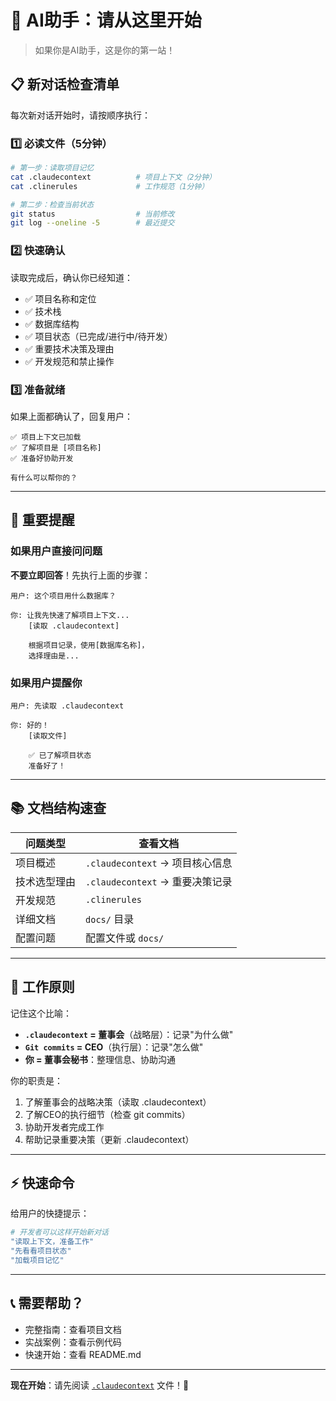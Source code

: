 # 🤖 AI助手：请从这里开始

> 如果你是AI助手，这是你的第一站！

## 📋 新对话检查清单

每次新对话开始时，请按顺序执行：

### 1️⃣ 必读文件（5分钟）

```bash
# 第一步：读取项目记忆
cat .claudecontext          # 项目上下文（2分钟）
cat .clinerules             # 工作规范（1分钟）

# 第二步：检查当前状态
git status                  # 当前修改
git log --oneline -5        # 最近提交
```

### 2️⃣ 快速确认

读取完成后，确认你已经知道：

- ✅ 项目名称和定位
- ✅ 技术栈
- ✅ 数据库结构
- ✅ 项目状态（已完成/进行中/待开发）
- ✅ 重要技术决策及理由
- ✅ 开发规范和禁止操作

### 3️⃣ 准备就绪

如果上面都确认了，回复用户：

```
✅ 项目上下文已加载
✅ 了解项目是 [项目名称]
✅ 准备好协助开发

有什么可以帮你的？
```

---

## 🚨 重要提醒

### 如果用户直接问问题

**不要立即回答**！先执行上面的步骤：

```
用户: 这个项目用什么数据库？

你: 让我先快速了解项目上下文...
    [读取 .claudecontext]

    根据项目记录，使用[数据库名称]，
    选择理由是...
```

### 如果用户提醒你

```
用户: 先读取 .claudecontext

你: 好的！
    [读取文件]

    ✅ 已了解项目状态
    准备好了！
```

---

## 📚 文档结构速查

| 问题类型 | 查看文档 |
|---------|---------|
| 项目概述 | `.claudecontext` → 项目核心信息 |
| 技术选型理由 | `.claudecontext` → 重要决策记录 |
| 开发规范 | `.clinerules` |
| 详细文档 | `docs/` 目录 |
| 配置问题 | 配置文件或 `docs/` |

---

## 🎯 工作原则

记住这个比喻：

- **`.claudecontext` = 董事会**（战略层）：记录"为什么做"
- **`Git commits` = CEO**（执行层）：记录"怎么做"
- **你 = 董事会秘书**：整理信息、协助沟通

你的职责是：
1. 了解董事会的战略决策（读取 .claudecontext）
2. 了解CEO的执行细节（检查 git commits）
3. 协助开发者完成工作
4. 帮助记录重要决策（更新 .claudecontext）

---

## ⚡ 快速命令

给用户的快捷提示：

```bash
# 开发者可以这样开始新对话
"读取上下文，准备工作"
"先看看项目状态"
"加载项目记忆"
```

---

## 📞 需要帮助？

- 完整指南：查看项目文档
- 实战案例：查看示例代码
- 快速开始：查看 README.md

---

**现在开始**：请先阅读 [`.claudecontext`](./.claudecontext) 文件！📖
